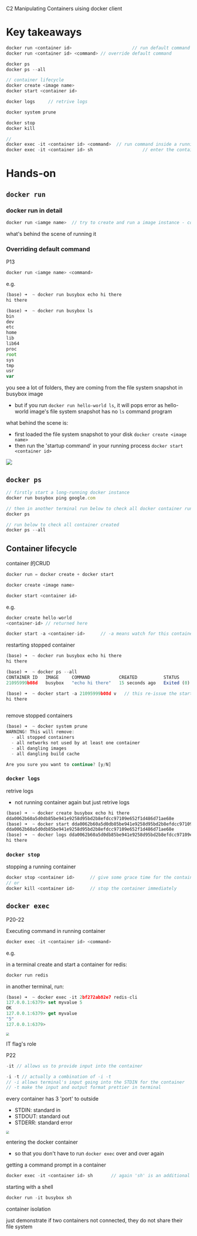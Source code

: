 C2 Manipulating Containers uising docker client





# Key takeaways



```js
docker run <container id>						// run default command
docker run <container id> <command>	// override default command

docker ps
docker ps --all

// container lifecycle
docker create <image name>
docker start <container id>

docker logs		// retrive logs

docker system prune

docker stop
docker kill

// 
docker exec -it <container id> <command>  // run command inside a running container
docker exec -it <container id> sh					// enter the container
```





# Hands-on

## `docker run`

### docker run in detail

```js
docker run <iamge name>  // try to create and run a image instance - container
```

what's behind the scene of running it





### Overriding default command

P13

```js
docker run <iamge name> <command>
```



e.g.

```js
(base) ➜  ~ docker run busybox echo hi there
hi there
```



```js
(base) ➜  ~ docker run busybox ls
bin
dev
etc
home
lib
lib64
proc
root
sys
tmp
usr
var
```

you see a lot of folders, they are coming from the file system snapshot in busybox image

+ but if you run `docker run hello-world ls`, it will pops error as hello-world image's file system snapshot has no `ls` command program 

what behind the scene is: 

+ first loaded the file system snapshot to your disk `docker create <image name>`
+ then run the 'startup command' in your running process `docker start <container id>`

![](./src_md/busybox1.png)



## `docker ps`

```js
// firstly start a long-running docker instance
docker run busybox ping google.com

// then in another terminal run below to check all docker container running
docker ps
```



```js
// run below to check all container created 
docker ps --all
```





## Container lifecycle

container 的CRUD

```js
docker run = docker create + docker start
```

```js
docker create <image name>
```

```js
docker start <container id>
```



e.g.

```js
docker create hello-world
<container-id> // returned here

docker start -a <container-id>		// -a means watch for this container's output and print it in terminal, if no '-a' in this command container's output will not be displayed in terminal
```



restarting stopped container

```js
(base) ➜  ~ docker run busybox echo hi there
hi there

(base) ➜  ~ docker ps --all
CONTAINER ID   IMAGE     COMMAND           CREATED          STATUS                      PORTS     NAMES
21095999b08d   busybox   "echo hi there"   15 seconds ago   Exited (0) 14 seconds ago             flamboyant_galileo

(base) ➜  ~ docker start -a 21095999b08d v   // this re-issue the startup command which restart the container
hi there
 
```

remove stopped containers

```js
(base) ➜  ~ docker system prune
WARNING! This will remove:
  - all stopped containers
  - all networks not used by at least one container
  - all dangling images
  - all dangling build cache

Are you sure you want to continue? [y/N] 
```





### `docker logs`

retrive logs

+ not running container again but just retrive logs

```js
(base) ➜  ~ docker create busybox echo hi there
dda0062b60a5d0db85be941e9258d95bd2b8efdcc97109e652f1d486d71ae68e
(base) ➜  ~ docker start dda0062b60a5d0db85be941e9258d95bd2b8efdcc97109e652f1d486d71ae68e
dda0062b60a5d0db85be941e9258d95bd2b8efdcc97109e652f1d486d71ae68e
(base) ➜  ~ docker logs dda0062b60a5d0db85be941e9258d95bd2b8efdcc97109e652f1d486d71ae68e
hi there

```



### `docker stop`

stopping a running container 

```js
docker stop <container id>		// give some grace time for the container to stop
// or   
docker kill <container id>		// stop the container immediately
```





## `docker exec`

P20-22

Executing command in running container

```js
docker exec -it <container id> <command>
```



e.g.

in a terminal create and start a container for redis:

```js
docker run redis
```

in another terminal, run: 

```js
(base) ➜  ~ docker exec -it 2bf272ab82e7 redis-cli
127.0.0.1:6379> set myvalue 5
OK
127.0.0.1:6379> get myvalue
"5"
127.0.0.1:6379> 
```

<img src="./src_md/multi-command1.png" style="zoom: 50%;" />

IT flag's role

P22

```js
-it // allows us to provide input into the container

-i -t // actually a combination of -i -t
// -i allows terminal's input going into the STDIN for the container
// -t make the input and output format prettier in terminal
```



every container has 3 'port' to outside

+ STDIN: standard in
+ STDOUT: standard out
+ STDERR: standard error

<img src="./src_md/it-flag1.png" style="zoom:50%;" />





entering the docker container

+ so that you don't have to run `docker exec` over and over again

getting a command prompt in a container 

```js
docker exec -it <container id> sh		// again 'sh' is an additional command 
```



starting with a shell

```js
docker run -it busybox sh
```





container isolation

just demonstrate if two containers not connected, they do not share their file system
